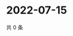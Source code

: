 # 2022-07-15

共 0 条

<!-- BEGIN WEIBO -->
<!-- 最后更新时间 Fri Jul 15 2022 09:49:09 GMT+0800 (China Standard Time) -->

<!-- END WEIBO -->
